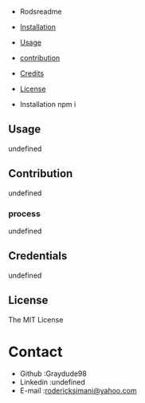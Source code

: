 * Rodsreadme

* [Installation](#installation)
* [Usage](#usage)
* [contribution](#contribution)
* [Credits](#credits)
* [License](#license)
* Installation
npm i
## Usage
undefined
## Contribution
undefined
### process
undefined
## Credentials
undefined
## License
The MIT License

# Contact
* Github :Graydude98
* Linkedin :undefined
* E-mail :rodericksimani@yahoo.com